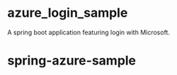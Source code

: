 # azure_login_sample
A spring boot application featuring login with Microsoft.
# spring-azure-sample
